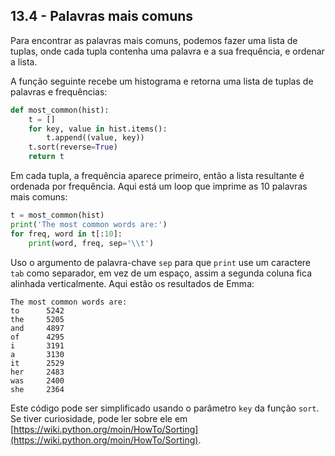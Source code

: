 ## 13.4 - Palavras mais comuns

Para encontrar as palavras mais comuns, podemos fazer uma lista de tuplas, onde cada tupla contenha uma palavra e a sua frequência, e ordenar a lista.

A função seguinte recebe um histograma e retorna uma lista de tuplas de palavras e frequências:

```python
def most_common(hist):
    t = []
    for key, value in hist.items():
        t.append((value, key))
    t.sort(reverse=True)
    return t
```

Em cada tupla, a frequência aparece primeiro, então a lista resultante é ordenada por frequência. Aqui está um loop que imprime as 10 palavras mais comuns:

```python
t = most_common(hist)
print('The most common words are:')
for freq, word in t[:10]:
    print(word, freq, sep='\\t')
```

Uso o argumento de palavra-chave `sep` para que `print` use um caractere `tab` como separador, em vez de um espaço, assim a segunda coluna fica alinhada verticalmente. Aqui estão os resultados de Emma:

```
The most common words are:
to      5242
the     5205
and     4897
of      4295
i       3191
a       3130
it      2529
her     2483
was     2400
she     2364
```

Este código pode ser simplificado usando o parâmetro `key` da função `sort`. Se tiver curiosidade, pode ler sobre ele em [https://wiki.python.org/moin/HowTo/Sorting](https://wiki.python.org/moin/HowTo/Sorting).
